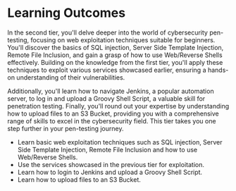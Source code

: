 # Learning Outcomes

In the second tier, you'll delve deeper into the world of cybersecurity pen-testing, focusing on web exploitation techniques suitable for beginners. You'll discover the basics of SQL injection, Server Side Template Injection, Remote File Inclusion, and gain a grasp of how to use Web/Reverse Shells effectively. Building on the knowledge from the first tier, you'll apply these techniques to exploit various services showcased earlier, ensuring a hands-on understanding of their vulnerabilities.

Additionally, you'll learn how to navigate Jenkins, a popular automation server, to log in and upload a Groovy Shell Script, a valuable skill for penetration testing. Finally, you'll round out your expertise by understanding how to upload files to an S3 Bucket, providing you with a comprehensive range of skills to excel in the cybersecurity field. This tier takes you one step further in your pen-testing journey.

- Learn basic web exploitation techniques such as SQL injection, Server Side Template Injection, Remote File Inclusion and how to use Web/Reverse Shells.
- Use the services showcased in the previous tier for exploitation.
- Learn how to login to Jenkins and upload a Groovy Shell Script.
- Learn how to upload files to an S3 Bucket.
